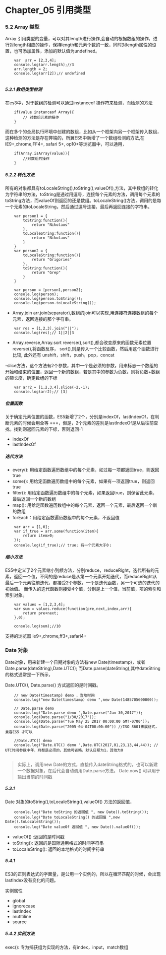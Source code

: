 # Chapter_05 引用类型
### 5.2 Array 类型
Array 引用类型的变量，可以对其length进行操作,会自动的根据数组的操作，进行对length相应的操作，保持length和元素个数的一致，同时对length属性的设置，也可添加属性，添加的默认值为undefined。

```
    var  arr = [2,3,4];
    console.log(arr.length);//3
    arr.length = 2;
    console.log(arr[2]);// undefined
    
```

##### 5.2.1 数组类型检测
在es3中，对于数组的检测可以通过instanceof 操作符来检测，而检测的方法
```
    if(value instanceof Array){
        // 对数组元素的操作
    }

```
而在多个的全局执行环境中创建的数组，比如从一个框架向另一个框架传入数组，这种检测的方法是存在弊端的，所翼ES5中新增了一个数组检测的方法,在IE9+,chrome,FF4+, safari 5+, op10+等浏览器中，可以通用，
```
    if(Array.isArray(value)){
        //对数组的操作
    }
```

##### 5.2.2 转化方法
所有的对象都具有toLocaleString(),toString(),valueOf(),方法，其中数组的转化为字符串的方法，toString是通过用逗号，连接每个元素的方法，调用每个元素的toString方法，而valueOf则返回的还是数组。toLocaleString()方法，调用的是每一个元素的toLocaleString，然后通过逗号连接，最后再返回连接的字符串。

```
    var person1 = {
        toString:function(){
            return "Nikolaos"
        },
        toLocaleString:function(){
            return "Nikolaos"
        }
    }
    var person2 = {
        toLocaleString:function(){
            return "Grigories"
        },
        toString:function(){
            return "Grep"
        }
    }

    var person = [person1,person2];
    console.log(person);
    console.log(person.toString());
    console.log(person.toLocaleString());
```

- Array.join
arr.join(separator),数组的join可以实现,用连接符连接数组的每个元素，返回连接的那个字符串。
```
    var res = [1,2,3].join("||");
    console.log(res);// 1||2||3
```

- Array.reverse,Array.sort
reverse(),sort(),都会改变原来的函数元素位置
reverse(),将函数反序，
sort(),则是传入一个比较函数，然后用这个函数进行比较,
此外还有 unshift，shift，push，pop，concat

-slice方法，这个方法有2个参数，其中一个是必须的参数，用来标志一个数组的开始和结束的位置，返回一个新的数组，若是其中的参数为负数，则将负数+数组的额长度，确定数组的下标
```
    var arr2 = [1,2,3,4].slice(-2,-1);
    console.log(arr2);// [3]
```

##### 位置函数
关于确定元素位置的函数，ES5新增了2个，分别是indexOf，lastIndexOf，在判断元素的时候会用全等 ===，但是，2个元素的差别是lastIndexOf是从后往前查找。找到则返回元素的下标，否则返回-1
- indexOf
- lastIndexOf

##### 迭代方法
- every(): 用给定函数遍历数组中的每个元素，如过每一项都返回true，则返回true
- some(): 用给定函数遍历数组中的每个元素，如果有一项返回true，则返回true
- filter(): 用给定函数遍历数组中的每个元素，如果返回true，则保留此元素，最后返回一个新的数组
- map(): 用给定函数遍历数组中的每个元素，返回一个元素，最后返回一个新的数组
- forEach：用给定函数遍历数组中的每个元素，不返回值

```
    var arr = [1,0];
    var if_true = arr.some(function(item){
        return item>0;
    });
    console.log(if_true);// true; 有一个元素大于0；
```

##### 缩小方法
ES5中定义了2个元素缩小到额方法，分别reduce，reduceRight，迭代所有的元素，返回一个值，不同的是reduce是从第一个元素开始迭代，而reduceRight从最后一个元素往前迭代，都接受2个参数，一个是迭代函数，另一个可选的迭代的初始值。
而传入的迭代函数则接受4个值，分别是上一个值，当前值，项的索引和索引对象。
```
    var values = [1,2,3,4];
    var sum = values.reduce(function(pre,next,index,arr){
        return pre+next;
    },0);

    console.log(sum);//10
```

支持的浏览器 ie9+,chrome,ff3+,safari4+ 

### Date 对象
Date对象，用来新建一个日期对象的方法有new Date(timestamp)，或者Date.parse(dateString),Date.UTC(); 而Date.parse(dateString),其中dateString的格式通常是一下所示，

Date.UTC(), Date.parse() 方式返回的是时间戳。
```
    // new Date(timestamp) demo ，当地时间
    console.log("new Date(timestamp) demo ",new Date(1485705600000));

    // Date.parse demo
    console.log("Date.parse demo ",Date.parse("Jan 30,2017"));
    console.log(Date.parse("1/30/2017"));
    console.log(Date.parse("Tue May 25 2017 00:00:00 GMT-0700"));
    console.log(Date.parse("2005-04-04T00:00:00")) //ISO 8601拓展格式，兼容ES5 才可以

    //Date.UTC() demo
    console.log("Date.UTC() demo ",Date.UTC(2017,01,23,13,44,44)); // UTC时间参数中年，月都是必须的，其他可省略，默认日期为1，其他为0
    
```

> 实际上，调用new Date的方式，直接传入dateString格式的，也可以新建一个数据对象，在后代会自动调用Date.parse方法。
> Date.now() 可以用于输出当前的时间戳

##### 5.3.1
Date 对象的toString(),toLocaleString(),valueOf() 方法的返回值，
```
    console.log("Date toString 的返回值 ", new Date().toString());
    console.log("Date toLocaleString() 的返回值 ",new Date().toLocaleString());
    console.log("Date valueOf 返回值 ", new Date().valueOf());
```

- valueOf() :返回的是时间戳
- toString(): 返回的是国际通用格式的时间字符串
- toLocaleString(): 返回的本地格式的时间字符串

##### 5.4.1
ES3的正则表达式的字面量，是公用一个实例的，所以在循环匹配的时候，会出现lastIndex没有变化的问题。

 实例属性
 - global
 - ignorecase
 - lastIndex
 - mutltiline
 - source

##### 5.4.2 实例方法
exec(): 专为捕获组为实现的方法，有index，input，match数组

